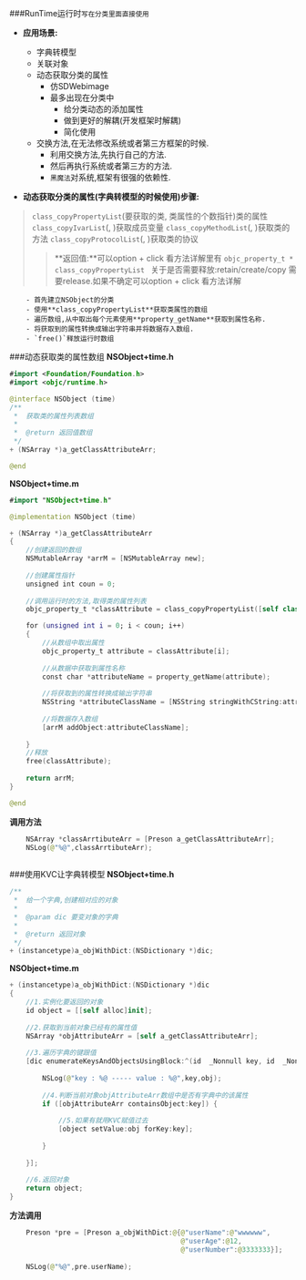 ###RunTime运行时`写在分类里面直接使用`
- **应用场景:**
    - 字典转模型
    - 关联对象
    - 动态获取分类的属性
        - 仿SDWebimage
        - 最多出现在分类中
            - 给分类动态的添加属性
            - 做到更好的解耦(开发框架时解耦)
            - 简化使用
    - 交换方法,在无法修改系统或者第三方框架的时候.
        - 利用交换方法,先执行自己的方法.
        - 然后再执行系统或者第三方的方法.
        - `黑魔法`对系统,框架有很强的依赖性.

- **动态获取分类的属性(字典转模型的时候使用)步骤:**
>`class_copyPropertyList`(要获取的类, 类属性的个数指针)类的属性
 `class_copyIvarList`(, )获取成员变量
 `class_copyMethodList`(, )获取类的方法
 `class_copyProtocolList`(, )获取类的协议
 >>**返回值:**可以option + click 看方法详解里有 `objc_property_t * class_copyPropertyList
`
关于是否需要释放:retain/create/copy   需要release.如果不确定可以option + click 看方法详解

        - 首先建立NSObject的分类
        - 使用**class_copyPropertyList**获取类属性的数组
        - 遍历数组,从中取出每个元素使用**property_getName**获取到属性名称.
        - 将获取到的属性转换成输出字符串并将数据存入数组.
        - `free()`释放运行时数组


###动态获取类的属性数组
**NSObject+time.h**
```swift
#import <Foundation/Foundation.h>
#import <objc/runtime.h>

@interface NSObject (time)
/**
 *  获取类的属性列表数组
 *
 *  @return 返回值数组
 */
+ (NSArray *)a_getClassAttributeArr;

@end


```

**NSObject+time.m**




```swift
#import "NSObject+time.h"

@implementation NSObject (time)

+ (NSArray *)a_getClassAttributeArr
{
    //创建返回的数组
    NSMutableArray *arrM = [NSMutableArray new];
    
    //创建属性指针
    unsigned int coun = 0;
    
    //调用运行时的方法,取得类的属性列表
    objc_property_t *classAttribute = class_copyPropertyList([self class], &coun);

    for (unsigned int i = 0; i < coun; i++)
    {
        //从数组中取出属性
        objc_property_t attribute = classAttribute[i];
        
        //从数据中获取到属性名称
        const char *attributeName = property_getName(attribute);
        
        //将获取到的属性转换成输出字符串
        NSString *attributeClassName = [NSString stringWithCString:attributeName encoding:NSUTF8StringEncoding];
        
        //将数据存入数组
        [arrM addObject:attributeClassName];
        
    }    
    //释放
    free(classAttribute);
    
    return arrM;
}

@end

```
**调用方法**
```swift
    NSArray *classArrtibuteArr = [Preson a_getClassAttributeArr];
    NSLog(@"%@",classArrtibuteArr);
    
```



###使用KVC让字典转模型
**NSObject+time.h**
```swift
/**
 *  给一个字典,创建相对应的对象
 *
 *  @param dic 要变对象的字典
 *
 *  @return 返回对象
 */
+ (instancetype)a_objWithDict:(NSDictionary *)dic;
```

**NSObject+time.m**
```swift
+ (instancetype)a_objWithDict:(NSDictionary *)dic
{
    //1.实例化要返回的对象
    id object = [[self alloc]init];
    
    //2.获取到当前对象已经有的属性值
    NSArray *objAttributeArr = [self a_getClassAttributeArr];
    
    //3.遍历字典的键跟值
    [dic enumerateKeysAndObjectsUsingBlock:^(id  _Nonnull key, id  _Nonnull obj, BOOL * _Nonnull stop) {
        
        NSLog(@"key : %@ ----- value : %@",key,obj);
        
        //4.判断当前对象objAttributeArr数组中是否有字典中的该属性
        if ([objAttributeArr containsObject:key]) {
            
            //5.如果有就用KVC赋值过去
            [object setValue:obj forKey:key];
            
        }
        
    }];
    
    //6.返回对象
    return object;
}
```

**方法调用**

```swift
    Preson *pre = [Preson a_objWithDict:@{@"userName":@"wwwwww",
                                          @"userAge":@12,
                                          @"userNumber":@3333333}];
    
    NSLog(@"%@",pre.userName);
```


